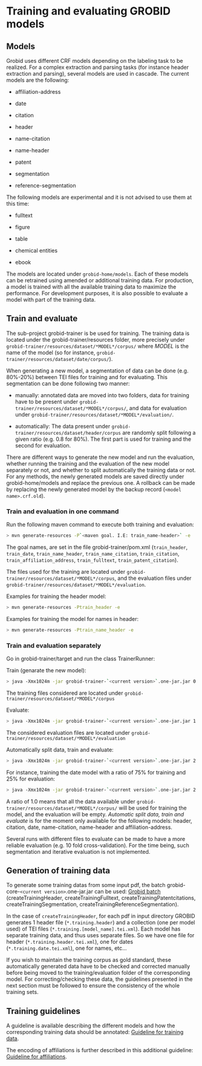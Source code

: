 <h1>Training and evaluating GROBID models</h1>

## Models

Grobid uses different CRF models depending on the labeling task to be realized. For a complex extraction and parsing tasks (for instance header extraction and parsing), several models are used in cascade. The current models are the following:

* affiliation-address

* date

* citation

* header

* name-citation

* name-header

* patent

* segmentation

* reference-segmentation

The following models are experimental and it is not advised to use them at this time:

* fulltext

* figure

* table

* chemical entities

* ebook

The models are located under `grobid-home/models`. Each of these models can be retrained using amended or additional training data. For production, a model is trained with all the available training data to maximize the performance. For development purposes, it is also possible to evaluate a model with part of the training data. 

## Train and evaluate

The sub-project grobid-trainer is be used for training. The training data is located under the grobid-trainer/resources folder, more precisely under `grobid-trainer/resources/dataset/*MODEL*/corpus/` 
where *MODEL* is the name of the model (so for instance, `grobid-trainer/resources/dataset/date/corpus/`). 

When generating a new model, a segmentation of data can be done (e.g. 80%-20%) between TEI files for training and for evaluating. This segmentation can be done following two manner: 

- manually: annotated data are moved into two folders, data for training have to be present under `grobid-trainer/resources/dataset/*MODEL*/corpus/`, and data for evaluation under `grobid-trainer/resources/dataset/*MODEL*/evaluation/`. 

- automatically: The data present under `grobid-trainer/resources/dataset/header/corpus` are randomly split following a given ratio (e.g. 0.8 for 80%). The first part is used for training and the second for evaluation.

There are different ways to generate the new model and run the evaluation, whether running the training and the evaluation of the new model separately or not, and whether to split automatically the training data or not. For any methods, the newly generated models are saved directly under grobid-home/models and replace the previous one. A rollback can be made by replacing the newly generated model by the backup record (`<model name>.crf.old`).

### Train and evaluation in one command
Run the following maven command to execute both training and evaluation: 
```bash
> mvn generate-resources -P`<maven goal. I.E: train_name-header>` -e
```
The goal names, are set in the file grobid-trainer/pom.xml (`train_header`, `train_date`, `train_name_header`, `train_name_citation`, `train_citation`, `train_affiliation_address`, `train_fulltext`, `train_patent_citation`).

The files used for the training are located under `grobid-trainer/resources/dataset/*MODEL*/corpus`, and the evaluation files under `grobid-trainer/resources/dataset/*MODEL*/evaluation`. 

Examples for training the header model: 
```bash
> mvn generate-resources -Ptrain_header -e
```
Examples for training the model for names in header: 
```bash
> mvn generate-resources -Ptrain_name_header -e
```

### Train and evaluation separately
Go in grobid-trainer/target and run the class TrainerRunner:

Train (genarate the new model):
```bash
> java -Xmx1024m -jar grobid-trainer-`<current version>`.one-jar.jar 0 `<name of the model>` -gH /path/to/grobid-home
```
The training files considered are located under `grobid-trainer/resources/dataset/*MODEL*/corpus`

Evaluate:
```bash
> java -Xmx1024m -jar grobid-trainer-`<current version>`.one-jar.jar 1 `<name of the model>` -gH /path/to/grobid-home
```

The considered evaluation files are located under `grobid-trainer/resources/dataset/*MODEL*/evaluation`

Automatically split data, train and evaluate:
```bash
> java -Xmx1024m -jar grobid-trainer-`<current version>`.one-jar.jar 2 `<name of the model>` -gH /path/to/grobid-home -s `<segmentation ratio as a number between 0 and 1, e.g. 0.8 for 80%>`
```

For instance, training the date model with a ratio of 75% for training and 25% for evaluation:
```bash
> java -Xmx1024m -jar grobid-trainer-`<current version>`.one-jar.jar 2 date -gH /path/to/grobid-home -s 0.75
```

A ratio of 1.0 means that all the data available under `grobid-trainer/resources/dataset/*MODEL*/corpus/` will be used for training the model, and the evaluation will be empty. *Automatic split data, train and evaluate* is for the moment only available for the following models: header, citation, date, name-citation, name-header and affiliation-address.

Several runs with different files to evaluate can be made to have a more reliable evaluation (e.g. 10 fold cross-validation). For the time being, such segmentation and iterative evaluation is not implemented. 


## Generation of training data
	
To generate some training datas from some input pdf, the batch grobid-core-`<current version>`.one-jar.jar can be used: [Grobid batch](Grobid-batch.md) (createTrainingHeader, createTrainingFulltext, createTrainingPatentcitations, createTrainingSegmentation, createTrainingReferenceSegmentation).

In the case of `createTrainingHeader`, for each pdf in input directory GROBID generates 1 header file (`*.training.header`)  and a collection (one per model used) of TEI files (`*.training.[model_name].tei.xml`). Each model has separate training data, and thus uses separate files. So we have one file for header (`*.training.header.tei.xml`), one for dates (`*.training.date.tei.xml`), one for names, etc...

If you wish to maintain the training corpus as gold standard, these automatically generated data have to be checked and corrected manually before being moved to the training/evaluation folder of the corresponding model. For correcting/checking these data, the guidelines presented in the next section must be followed to ensure the consistency of the whole training sets. 


## Training guidelines

A guideline is available describing the different models and how the corresponding training data should be annotated: [Guideline for training data](https://github.com/kermitt2/grobid/blob/master/grobid-trainer/doc/GuidelinesTrainingData.pdf). 

The encoding of affiliations is further described in this additional guideline: [Guideline for affiliations](https://github.com/kermitt2/grobid/blob/master/grobid-trainer/doc/affiliation-guidelines.pdf).
